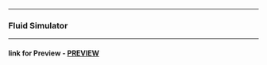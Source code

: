 <hr>
<h3>Fluid Simulator</h3>

<hr>
<h4>link for Preview - <a href="https://malaypatoliya.github.io/Fluid-Simulator/">PREVIEW</a></h4>